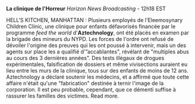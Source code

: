 ﻿**La clinique de l'Horreur**
*Horizon News Broadcasting* - 12h18 EST

HELL'S KITCHEN, MANHATTAN : Plusieurs employés de l'Eleemosynary Children Clinic, une clinique pour enfants défavorisés financée par le programme *feed the world* d'**Aztechnology**, ont été placés en examen par la brigade des mineurs du NYPD. Les forces de l'ordre ont refusé de dévoiler l'origine des preuves qui les ont poussé à intervenir, mais un des agents sur place les a qualifié d'”accablantes", révélant de "multiples abus au cours des 3 dernières années". Des tests illégaux de drogues expérimentales, falsification de dossiers et même vivisections auraient eu lieu entre les murs de la clinique, tous sur des enfants de moins de 12 ans.
Aztechnology a déclaré soutenir les médecins, et a affirmé que toute cette affaire n'était qu'une "fabrication" destinée à ternir l'image de la corporation. Il est peu probable, cependant, que ce démenti suffise à rassurer les familles des victimes. Read more.
